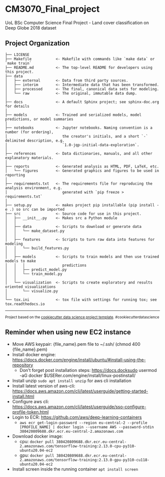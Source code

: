 CM3070_Final_project
==============================

UoL BSc Computer Science Final Project - Land cover classification on Deep Globe 2018 dataset

Project Organization
------------

    ├── LICENSE
    ├── Makefile           <- Makefile with commands like `make data` or `make train`
    ├── README.md          <- The top-level README for developers using this project.
    ├── data
    │   ├── external       <- Data from third party sources.
    │   ├── interim        <- Intermediate data that has been transformed.
    │   ├── processed      <- The final, canonical data sets for modeling.
    │   └── raw            <- The original, immutable data dump.
    │
    ├── docs               <- A default Sphinx project; see sphinx-doc.org for details
    │
    ├── models             <- Trained and serialized models, model predictions, or model summaries
    │
    ├── notebooks          <- Jupyter notebooks. Naming convention is a number (for ordering),
    │                         the creator's initials, and a short `-` delimited description, e.g.
    │                         `1.0-jqp-initial-data-exploration`.
    │
    ├── references         <- Data dictionaries, manuals, and all other explanatory materials.
    │
    ├── reports            <- Generated analysis as HTML, PDF, LaTeX, etc.
    │   └── figures        <- Generated graphics and figures to be used in reporting
    │
    ├── requirements.txt   <- The requirements file for reproducing the analysis environment, e.g.
    │                         generated with `pip freeze > requirements.txt`
    │
    ├── setup.py           <- makes project pip installable (pip install -e .) so src can be imported
    ├── src                <- Source code for use in this project.
    │   ├── __init__.py    <- Makes src a Python module
    │   │
    │   ├── data           <- Scripts to download or generate data
    │   │   └── make_dataset.py
    │   │
    │   ├── features       <- Scripts to turn raw data into features for modeling
    │   │   └── build_features.py
    │   │
    │   ├── models         <- Scripts to train models and then use trained models to make
    │   │   │                 predictions
    │   │   ├── predict_model.py
    │   │   └── train_model.py
    │   │
    │   └── visualization  <- Scripts to create exploratory and results oriented visualizations
    │       └── visualize.py
    │
    └── tox.ini            <- tox file with settings for running tox; see tox.readthedocs.io


--------

<p><small>Project based on the <a target="_blank" href="https://drivendata.github.io/cookiecutter-data-science/">cookiecutter data science project template</a>. #cookiecutterdatascience</small></p>

## Reminder when using new EC2 instance
* Move AWS keypair: {file_name}.pem file to ~/.ssh/ (chmod 400 {file_name}.pem)
* Install docker engine: https://docs.docker.com/engine/install/ubuntu/#install-using-the-repository 
    * Don't forget post installation steps: https://docs.docksudo usermod -aG docker $USERer.com/engine/install/linux-postinstall/
* Install unzip `sudo apt install unzip` for aws cli installation
* Install latest version of aws-cli: https://docs.aws.amazon.com/cli/latest/userguide/getting-started-install.html
* Configure aws cli: https://docs.aws.amazon.com/cli/latest/userguide/sso-configure-profile-token.html
* Login to ECR: https://github.com/aws/deep-learning-containers 
    * `aws ecr get-login-password --region eu-central-2 --profile [PROFILE_NAME] | docker login --username AWS --password-stdin 380420809688.dkr.ecr.eu-central-2.amazonaws.com`
* Download docker image:
    * cpu: `docker pull 380420809688.dkr.ecr.eu-central-2.amazonaws.com/tensorflow-training:2.13.0-cpu-py310-ubuntu20.04-ec2`
    * gpu: `docker pull 380420809688.dkr.ecr.eu-central-2.amazonaws.com/tensorflow-training:2.13.0-gpu-py310-cu118-ubuntu20.04-ec2`
* Install screen inside the running container `apt install screen`

